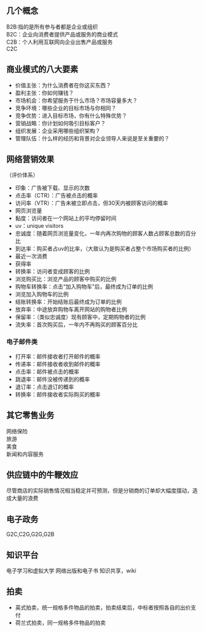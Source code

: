 ## 几个概念
B2B:指的是所有参与者都是企业或组织  
B2C：企业向消费者提供产品或服务的商业模式  
C2B：个人利用互联网向企业出售产品或服务  
C2C



## 商业模式的八大要素

- 价值主张：为什么消费者在你这买东西？  
- 盈利主张：你如何赚钱？  
- 市场机会：你希望服务于什么市场？市场容量多大？
- 竞争环境：哪些企业的目标市场与你相同？
- 竞争优势：进入目标市场，你有什么特殊优势？
- 营销战略：你计划如何吸引目标客户？
- 组织发展：企业采用哪些组织架构？
- 管理队伍：什么样的经历和背景对企业领导人来说是至关重要的？


## 网络营销效果
（评价体系）
- 印象：广告被下载、显示的次数
- 点击率（CTR）：广告被点击的概率
- 访问率（VTR）：广告未被立即点击，但30天内被顾客访问的概率
- 网页浏览量
- 黏度：访问者在一个网站上的平均停留时间
- uv：unique visitors
- 忠诚度：随着网页浏览量变化，一年内再次购物的顾客人数占顾客总数的百分比
- 到达率：购买者占uv的比率，（大致认为是购买者占整个市场购买者的比例）
- 最近一次消费
- 获得率
- 转换率：访问者变成顾客的比例
- 浏览购买比：浏览产品的顾客中购买的比例
- 购物车转换率：点击“加入购物车”后，最终成为订单的比例
- 浏览加入购物车的比例
- 结账转换率：开始结账后最终成为订单的比例
- 放弃率：中途放弃购物车离开网站的购物者比例
- 保留率：（类似忠诚度）现有顾客中，定期购物者的比例
- 流失率：首次购买后，一年内不再购买的顾客百分比


### 电子邮件类
- 打开率：邮件接收者打开邮件的概率
- 传递率：邮件接收者收到邮件的概率
- 点击率：邮件被点击的概率
- 跳退率：邮件没被传递到的概率
- 退订率：点击退订的概率
- 转换率：邮件接收者实际购买的概率


## 其它零售业务
网络保险  
旅游  
美食  
新闻和内容服务  

## 供应链中的牛鞭效应
尽管商店的实际销售情况相当稳定并可预测，但是分销商的订单却大幅度摆动，造成大量的浪费

## 电子政务
G2C,C2G,G2G,G2B
## 知识平台
电子学习和虚拟大学
网络出版和电子书
知识共享，wiki

## 拍卖
- 英式拍卖，统一规格多件物品的拍卖，拍卖结束后，中标者按照各自的出价支付
- 荷兰式拍卖，同一规格多件物品的拍卖
